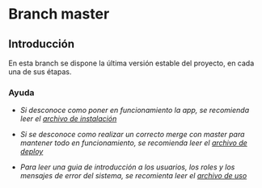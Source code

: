 # Branch master

## Introducción

En esta branch se dispone la última versión estable del proyecto, en cada una 
de sus étapas.

### Ayuda

* _Si desconoce como poner en funcionamiento la app, se recomienda leer el_
_[archivo de instalación](https://gitlab.catedras.linti.unlp.edu.ar/proyecto2017/grupo5/blob/master/.gitlab/INSTALL.md)_

* _Si se desconoce como realizar un correcto merge con master para mantener todo_ 
_en funcionamiento, se recomienda leer el_
_[archivo de deploy](https://gitlab.catedras.linti.unlp.edu.ar/proyecto2017/grupo5/blob/master/.gitlab/DEPLOYMENT.md)_

* _Para leer una guia de introducción a los usuarios, los roles y los mensajes de_
_error del sistema, se recomienta leer el_
_[archivo de uso](https://gitlab.catedras.linti.unlp.edu.ar/proyecto2017/grupo5/blob/master/.gitlab/USO.md)_